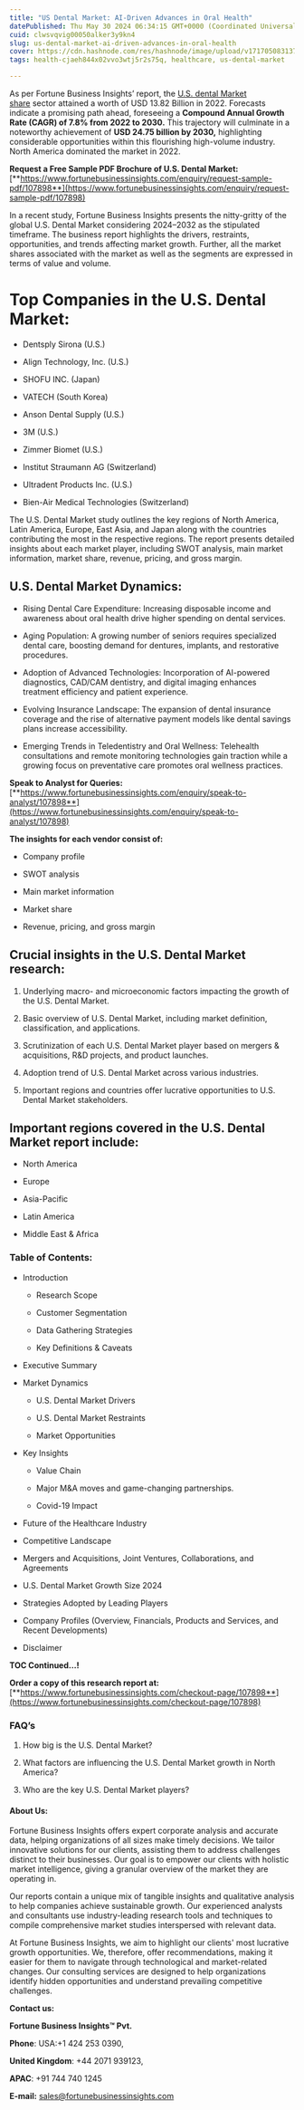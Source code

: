 ```yaml
---
title: "US Dental Market: AI-Driven Advances in Oral Health"
datePublished: Thu May 30 2024 06:34:15 GMT+0000 (Coordinated Universal Time)
cuid: clwsvqvig00050alker3y9kn4
slug: us-dental-market-ai-driven-advances-in-oral-health
cover: https://cdn.hashnode.com/res/hashnode/image/upload/v1717050831377/c05b4d60-2e85-4752-8a5d-5508a37ffb66.png
tags: health-cjaeh844x02vvo3wtj5r2s75q, healthcare, us-dental-market

---
```


As per Fortune Business Insights’ report, the [U.S. dental Market share](https://www.fortunebusinessinsights.com/u-s-dental-market-107898) sector attained a worth of USD 13.82 Billion in 2022. Forecasts indicate a promising path ahead, foreseeing a **Compound Annual Growth Rate (CAGR) of 7.8% from 2022 to 2030.** This trajectory will culminate in a noteworthy achievement of **USD 24.75 billion by 2030,** highlighting considerable opportunities within this flourishing high-volume industry. North America dominated the market in 2022.

**Request a Free Sample PDF Brochure of U.S. Dental Market:** [**https://www.fortunebusinessinsights.com/enquiry/request-sample-pdf/107898**](https://www.fortunebusinessinsights.com/enquiry/request-sample-pdf/107898)

In a recent study, Fortune Business Insights presents the nitty-gritty of the global U.S. Dental Market considering 2024–2032 as the stipulated timeframe. The business report highlights the drivers, restraints, opportunities, and trends affecting market growth. Further, all the market shares associated with the market as well as the segments are expressed in terms of value and volume.

# **Top Companies in the U.S. Dental Market:**

* Dentsply Sirona (U.S.)
    
* Align Technology, Inc. (U.S.)
    
* SHOFU INC. (Japan)
    
* VATECH (South Korea)
    
* Anson Dental Supply (U.S.)
    
* 3M (U.S.)
    
* Zimmer Biomet (U.S.)
    
* Institut Straumann AG (Switzerland)
    
* Ultradent Products Inc. (U.S.)
    
* Bien-Air Medical Technologies (Switzerland)
    

The U.S. Dental Market study outlines the key regions of North America, Latin America, Europe, East Asia, and Japan along with the countries contributing the most in the respective regions. The report presents detailed insights about each market player, including SWOT analysis, main market information, market share, revenue, pricing, and gross margin.

## U.S. Dental Market **Dynamics**:

* Rising Dental Care Expenditure: Increasing disposable income and awareness about oral health drive higher spending on dental services.
    
* Aging Population: A growing number of seniors requires specialized dental care, boosting demand for dentures, implants, and restorative procedures.
    
* Adoption of Advanced Technologies: Incorporation of AI-powered diagnostics, CAD/CAM dentistry, and digital imaging enhances treatment efficiency and patient experience.
    
* Evolving Insurance Landscape: The expansion of dental insurance coverage and the rise of alternative payment models like dental savings plans increase accessibility.
    
* Emerging Trends in Teledentistry and Oral Wellness: Telehealth consultations and remote monitoring technologies gain traction while a growing focus on preventative care promotes oral wellness practices.
    

**Speak to Analyst for Queries:** [**https://www.fortunebusinessinsights.com/enquiry/speak-to-analyst/107898**](https://www.fortunebusinessinsights.com/enquiry/speak-to-analyst/107898)

**The insights for each vendor consist of:**

* Company profile
    
* SWOT analysis
    
* Main market information
    
* Market share
    
* Revenue, pricing, and gross margin
    

## **Crucial insights in the U.S. Dental Market research:**

1. Underlying macro- and microeconomic factors impacting the growth of the U.S. Dental Market.
    
2. Basic overview of U.S. Dental Market, including market definition, classification, and applications.
    
3. Scrutinization of each U.S. Dental Market player based on mergers & acquisitions, R&D projects, and product launches.
    
4. Adoption trend of U.S. Dental Market across various industries.
    
5. Important regions and countries offer lucrative opportunities to U.S. Dental Market stakeholders.
    

## **Important regions covered in the U.S. Dental Market report include:**

* North America
    
* Europe
    
* Asia-Pacific
    
* Latin America
    
* Middle East & Africa
    

### **Table of Contents:**

* Introduction
    
    * Research Scope
        
    * Customer Segmentation
        
    * Data Gathering Strategies
        
    * Key Definitions & Caveats
        
* Executive Summary
    
* Market Dynamics
    
    * U.S. Dental Market Drivers
        
    * U.S. Dental Market Restraints
        
    * Market Opportunities
        
* Key Insights
    
    * Value Chain
        
    * Major M&A moves and game-changing partnerships.
        
    * Covid-19 Impact
        
* Future of the Healthcare Industry
    
* Competitive Landscape
    
* Mergers and Acquisitions, Joint Ventures, Collaborations, and Agreements
    
* U.S. Dental Market Growth Size 2024
    
* Strategies Adopted by Leading Players
    
* Company Profiles (Overview, Financials, Products and Services, and Recent Developments)
    
* Disclaimer
    

**TOC Continued…!**

**Order a copy of this research report at:** [**https://www.fortunebusinessinsights.com/checkout-page/107898**](https://www.fortunebusinessinsights.com/checkout-page/107898)

### **FAQ’s**

1. How big is the U.S. Dental Market?
    
2. What factors are influencing the U.S. Dental Market growth in North America?
    
3. Who are the key U.S. Dental Market players?
    

#### **About Us:**

Fortune Business Insights offers expert corporate analysis and accurate data, helping organizations of all sizes make timely decisions. We tailor innovative solutions for our clients, assisting them to address challenges distinct to their businesses. Our goal is to empower our clients with holistic market intelligence, giving a granular overview of the market they are operating in.

Our reports contain a unique mix of tangible insights and qualitative analysis to help companies achieve sustainable growth. Our experienced analysts and consultants use industry-leading research tools and techniques to compile comprehensive market studies interspersed with relevant data.

At Fortune Business Insights, we aim to highlight our clients' most lucrative growth opportunities. We, therefore, offer recommendations, making it easier for them to navigate through technological and market-related changes. Our consulting services are designed to help organizations identify hidden opportunities and understand prevailing competitive challenges.

**Contact us:**

**Fortune Business Insights™ Pvt.**

**Phone**: USA:+1 424 253 0390,

**United Kingdom**: +44 2071 939123,

**APAC**: +91 744 740 1245

**E-mail:** [sales@fortunebusinessinsights.com](mailto:sales@fortunebusinessinsights.com)